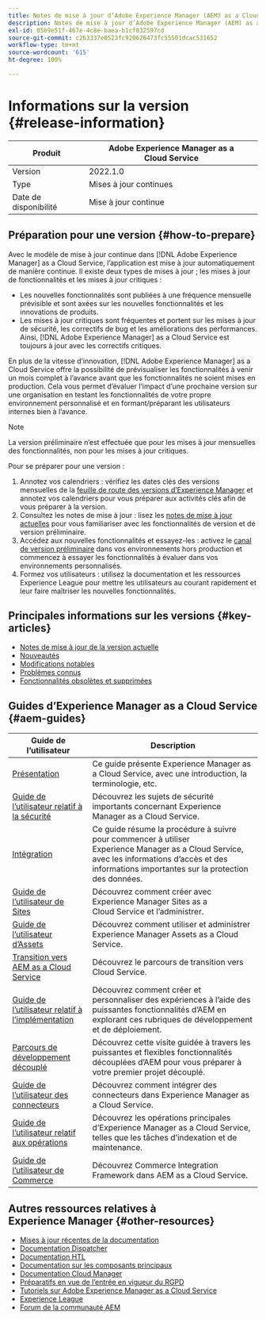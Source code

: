 ```yaml
---
title: Notes de mise à jour d’Adobe Experience Manager (AEM) as a Cloud Service.
description: Notes de mise à jour d’Adobe Experience Manager (AEM) as a Cloud Service.
exl-id: 05b9e51f-467e-4c8e-baea-b1cf832597cd
source-git-commit: c263337e0523fc920628473fc55501dcac531652
workflow-type: tm+mt
source-wordcount: '615'
ht-degree: 100%

---
```


# Informations sur la version {#release-information}

| Produit | Adobe Experience Manager as a Cloud Service |
|---|---|
| Version | 2022.1.0 |
| Type | Mises à jour continues |
| Date de disponibilité | Mise à jour continue |

## Préparation pour une version {#how-to-prepare}

Avec le modèle de mise à jour continue dans [!DNL Adobe Experience Manager] as a Cloud Service, l’application est mise à jour automatiquement de manière continue. Il existe deux types de mises à jour ; les mises à jour de fonctionnalités et les mises à jour critiques :

* Les nouvelles fonctionnalités sont publiées à une fréquence mensuelle prévisible et sont axées sur les nouvelles fonctionnalités et les innovations de produits.
* Les mises à jour critiques sont fréquentes et portent sur les mises à jour de sécurité, les correctifs de bug et les améliorations des performances. Ainsi, [!DNL Adobe Experience Manager] as a Cloud Service est toujours à jour avec les correctifs critiques.

En plus de la vitesse d’innovation, [!DNL Adobe Experience Manager] as a Cloud Service offre la possibilité de prévisualiser les fonctionnalités à venir un mois complet à l’avance avant que les fonctionnalités ne soient mises en production. Cela vous permet d’évaluer l’impact d’une prochaine version sur une organisation en testant les fonctionnalités de votre propre environnement personnalisé et en formant/préparant les utilisateurs internes bien à l’avance.

>[!NOTE]
>
>La version préliminaire n’est effectuée que pour les mises à jour mensuelles des fonctionnalités, non pour les mises à jour critiques.

Pour se préparer pour une version :

1. Annotez vos calendriers : vérifiez les dates clés des versions mensuelles de la [feuille de route des versions d’Experience Manager](https://experienceleague.adobe.com/docs/experience-manager-release-information/aem-release-updates/update-releases-roadmap.html?lang=fr#aem-as-cloud-service) et annotez vos calendriers pour vous préparer aux activités clés afin de vous préparer à la version.
1. Consultez les notes de mise à jour : lisez les [notes de mise à jour actuelles](/help/release-notes/release-notes-cloud/release-notes-current.md) pour vous familiariser avec les fonctionnalités de version et de version préliminaire.
1. Accédez aux nouvelles fonctionnalités et essayez-les : activez le [canal de version préliminaire](/help/release-notes/prerelease.md) dans vos environnements hors production et commencez à essayer les fonctionnalités à évaluer dans vos environnements personnalisés.
1. Formez vos utilisateurs : utilisez la documentation et les ressources Experience League pour mettre les utilisateurs au courant rapidement et leur faire maîtriser les nouvelles fonctionnalités.

## Principales informations sur les versions {#key-articles}

* [Notes de mise à jour de la version actuelle](/help/release-notes/release-notes-cloud/release-notes-current.md)
* [Nouveautés](what-is-new.md)
* [Modifications notables](aem-cloud-changes.md)
* [Problèmes connus](known-issues.md)
* [Fonctionnalités obsolètes et supprimées](deprecated-removed-features.md)

## Guides d’Experience Manager as a Cloud Service {#aem-guides}

| Guide de l’utilisateur | Description |
|---|---|
| [Présentation](/help/overview/home.md) | Ce guide présente Experience Manager as a Cloud Service, avec une introduction, la terminologie, etc. |
| [Guide de l’utilisateur relatif à la sécurité](/help/security/home.md) | Découvrez les sujets de sécurité importants concernant Experience Manager as a Cloud Service. |
| [Intégration](/help/onboarding/home.md) | Ce guide résume la procédure à suivre pour commencer à utiliser Experience Manager as a Cloud Service, avec les informations d’accès et des informations importantes sur la protection des données. |
| [Guide de l’utilisateur de Sites](/help/sites-cloud/home.md) | Découvrez comment créer avec Experience Manager Sites as a Cloud Service et l’administrer. |
| [Guide de l’utilisateur d’Assets](/help/assets/home.md) | Découvrez comment utiliser et administrer Experience Manager Assets as a Cloud Service. |
| [Transition vers AEM as a Cloud Service](/help/journey-migration/getting-started.md) | Découvrez le parcours de transition vers Cloud Service. |
| [Guide de l’utilisateur relatif à l’implémentation](/help/implementing/home.md) | Découvrez comment créer et personnaliser des expériences à l’aide des puissantes fonctionnalités d’AEM en explorant ces rubriques de développement et de déploiement. |
| [Parcours de développement découplé](/help/journey-headless/developer/overview.md) | Découvrez cette visite guidée à travers les puissantes et flexibles fonctionnalités découplées d’AEM pour vous préparer à votre premier projet découplé. |
| [Guide de l’utilisateur des connecteurs](/help/connectors/home.md) | Découvrez comment intégrer des connecteurs dans Experience Manager as a Cloud Service. |
| [Guide de l’utilisateur relatif aux opérations](/help/operations/home.md) | Découvrez les opérations principales d’Experience Manager as a Cloud Service, telles que les tâches d’indexation et de maintenance. |
| [Guide de l’utilisateur de Commerce](/help/commerce-cloud/home.md) | Découvrez Commerce Integration Framework dans AEM as a Cloud Service. |

## Autres ressources relatives à Experience Manager {#other-resources}

* [Mises à jour récentes de la documentation](https://experienceleague.adobe.com/docs/experience-manager-release-information/aem-release-updates/doc-updates/documentation-updates.html?lang=fr)
* [Documentation Dispatcher](/help/implementing/dispatcher/overview.md)
* [Documentation HTL](https://experienceleague.adobe.com/docs/experience-manager-htl/using/overview.html?lang=fr)
* [Documentation sur les composants principaux](https://experienceleague.adobe.com/docs/experience-manager-core-components/using/introduction.html?lang=fr)
* [Documentation Cloud Manager](https://experienceleague.adobe.com/docs/experience-manager-cloud-service/onboarding/what-is-required/navigate-to-cloud-manager.html?lang=fr)
* [Préparatifs en vue de l’entrée en vigueur du RGPD](/help/compliance/data-privacy-and-protection-readiness/aem-readiness.md)
* [Tutoriels sur Adobe Experience Manager as a Cloud Service](https://experienceleague.adobe.com/docs/experience-manager-learn/cloud-service/overview.html?lang=fr)
* [Experience League](https://guided.adobe.com/?promoid=K42KVXHD&amp;mv=other#solutions/experience-manager)
* [Forum de la communauté AEM](https://forums.adobe.com/community/experience-cloud/marketing-cloud/experience-manager)
